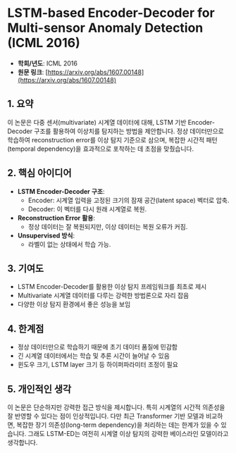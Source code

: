 # LSTM-based Encoder-Decoder for Multi-sensor Anomaly Detection (ICML 2016)

- **학회/년도**: ICML 2016
- **원문 링크**: [https://arxiv.org/abs/1607.00148](https://arxiv.org/abs/1607.00148)

## 1. 요약
이 논문은 다중 센서(multivariate) 시계열 데이터에 대해, LSTM 기반 Encoder-Decoder 구조를 활용하여 이상치를 탐지하는 방법을 제안합니다. 정상 데이터만으로 학습하여 reconstruction error를 이상 탐지 기준으로 삼으며, 복잡한 시간적 패턴(temporal dependency)을 효과적으로 포착하는 데 초점을 맞췄습니다.

## 2. 핵심 아이디어
- **LSTM Encoder-Decoder 구조**:
  - Encoder: 시계열 입력을 고정된 크기의 잠재 공간(latent space) 벡터로 압축.
  - Decoder: 이 벡터를 다시 원래 시계열로 복원.
- **Reconstruction Error 활용**:
  - 정상 데이터는 잘 복원되지만, 이상 데이터는 복원 오류가 커짐.
- **Unsupervised 방식**:
  - 라벨이 없는 상태에서 학습 가능.

## 3. 기여도
- LSTM Encoder-Decoder를 활용한 이상 탐지 프레임워크를 최초로 제시
- Multivariate 시계열 데이터를 다루는 강력한 방법론으로 자리 잡음
- 다양한 이상 탐지 환경에서 좋은 성능을 보임

## 4. 한계점
- 정상 데이터만으로 학습하기 때문에 초기 데이터 품질에 민감함
- 긴 시계열 데이터에서는 학습 및 추론 시간이 늘어날 수 있음
- 윈도우 크기, LSTM layer 크기 등 하이퍼파라미터 조정이 필요

## 5. 개인적인 생각
이 논문은 단순하지만 강력한 접근 방식을 제시합니다. 특히 시계열의 시간적 의존성을 잘 반영할 수 있다는 점이 인상적입니다. 다만 최근 Transformer 기반 모델과 비교하면, 복잡한 장기 의존성(long-term dependency)을 처리하는 데는 한계가 있을 수 있습니다. 그래도 LSTM-ED는 여전히 시계열 이상 탐지의 강력한 베이스라인 모델이라고 생각합니다.

